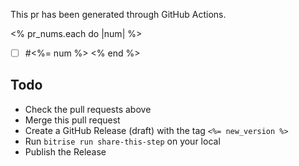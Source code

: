 This pr has been generated through GitHub Actions.

<% pr_nums.each do |num| %>
- [ ] #<%= num %>
<% end %>

## Todo

- Check the pull requests above
- Merge this pull request
- Create a GitHub Release (draft) with the tag `<%= new_version %>`
- Run `bitrise run share-this-step` on your local
- Publish the Release
